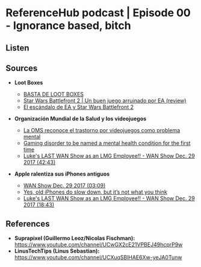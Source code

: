# ReferenceHub podcast | Episode 00 - Ignorance based, bitch

## Listen

## Sources

 * **Loot Boxes**
	 * [BASTA DE LOOT BOXES](https://www.youtube.com/watch?v=cWAwqN9VZ8o)
	 * [Star Wars Battlefront 2 | Un buen juego arruinado por EA (review)](https://www.youtube.com/watch?v=pvvaRHUnexg)
	 * [El escándalo de EA y Star Wars Battlefront 2](https://www.youtube.com/watch?v=YIIWqC-_pnQ)

 * **Organización Mundial de la Salud y los videojuegos**
	 * [La OMS reconoce el trastorno por videojuegos como problema mental](https://elpais.com/elpais/2017/12/21/ciencia/1513852127_232573.html)
	 * [Gaming disorder to be named a mental health condition for the first time](http://www.independent.co.uk/life-style/health-and-families/gaming-disorder-mental-health-condition-video-games-addiction-a8121876.html)
	 * [Luke's LAST WAN Show as an LMG Employee!! - WAN Show Dec. 29 2017 (42:43)](https://www.youtube.com/watch?v=L35mtzCINQA&t=2574s)

* **Apple ralentiza sus iPhones antiguos**
	* [WAN Show Dec. 29 2017 (03:09)](https://www.twitch.tv/videos/211811940)
	* [Yes, old iPhones do slow down, but it’s not what you think](https://finance.yahoo.com/news/yes-old-iphones-slow-down-not-think-210109678.html)
	* [Luke's LAST WAN Show as an LMG Employee!! - WAN Show Dec. 29 2017 (18:43)](https://www.youtube.com/watch?v=L35mtzCINQA&t=2574s)

## References

 - **Suprapixel (Guillermo Leoz/Nicolas Fischman):** https://www.youtube.com/channel/UCwGX2cE21VPBEJ49hcprP9w
 - **LinusTechTips (Linus Sebastian):** https://www.youtube.com/channel/UCXuqSBlHAE6Xw-yeJA0Tunw
